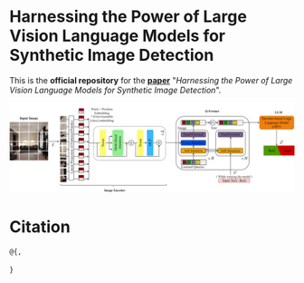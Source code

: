 # Harnessing the Power of Large Vision Language Models for Synthetic Image Detection

This is the **official repository** for the [**paper**](https://arxiv.org/abs/) "*Harnessing the Power of Large Vision Language Models for Synthetic Image Detection*".

![assets/approach.png](assets/approach.png)

# Citation
```
@{,

}
```
